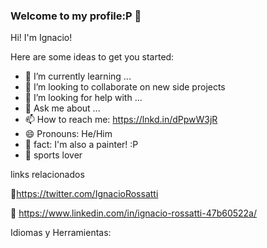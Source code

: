 ### Welcome to my profile:P 👋
Hi! I'm Ignacio!

Here are some ideas to get you started:

- 🌱 I’m currently learning ...
- 👯 I’m looking to collaborate on new side projects
- 🤔 I’m looking for help with ...
- 💬 Ask me about ...
- 📫 How to reach me: https://lnkd.in/dPpwW3jR
- 😄 Pronouns: He/Him
- 🎨 fact: I'm also a painter! :P
- 🏀 sports lover

links relacionados

🐣https://twitter.com/IgnacioRossatti

💼 https://www.linkedin.com/in/ignacio-rossatti-47b60522a/

Idiomas y Herramientas:






